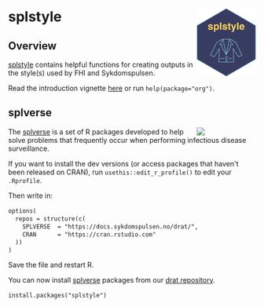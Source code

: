 # splstyle <a href="https://docs.sykdomspulsen.no/splstyle"><img src="man/figures/logo.png" align="right" width="120" /></a>


## Overview 

[splstyle](https://docs.sykdomspulsen.no/splstyle) contains helpful functions for creating outputs in the style(s) used by FHI and Sykdomspulsen.

Read the introduction vignette [here](http://docs.sykdomspulsen.no/org/articles/org.html) or run `help(package="org")`.

## splverse

<a href="https://docs.sykdomspulsen.no/packages"><img src="https://docs.sykdomspulsen.no/packages/splverse.png" align="right" width="120" /></a>

The [splverse](https://docs.sykdomspulsen.no/packages) is a set of R packages developed to help solve problems that frequently occur when performing infectious disease surveillance.

If you want to install the dev versions (or access packages that haven't been released on CRAN), run `usethis::edit_r_profile()` to edit your `.Rprofile`. 

Then write in:

```
options(
  repos = structure(c(
    SPLVERSE  = "https://docs.sykdomspulsen.no/drat/",
    CRAN      = "https://cran.rstudio.com"
  ))
)
```

Save the file and restart R.

You can now install [splverse](https://docs.sykdomspulsen.no/packages) packages from our [drat repository](https://docs.sykdomspulsen.no/drat).

```
install.packages("splstyle")
```

